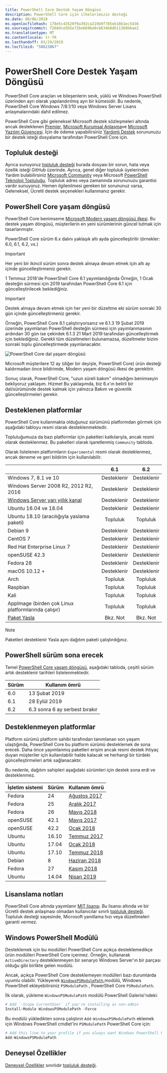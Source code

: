 ```yaml
---
title: PowerShell Core Destek Yaşam Döngüsü
description: PowerShell Core için ilkelerimizin desteği
ms.date: 08/06/2018
ms.openlocfilehash: 178e5c43520f9a392ca219b9f785eb18b1ec5436
ms.sourcegitcommit: f268dce5b5e72be669be0c6634b8db11369bbae2
ms.translationtype: MT
ms.contentlocale: tr-TR
ms.lasthandoff: 03/29/2019
ms.locfileid: "58623867"
---
```

# <a name="powershell-core-support-lifecycle"></a>PowerShell Core Destek Yaşam Döngüsü

PowerShell Core araçları ve bileşenlerin sevk, yüklü ve Windows PowerShell üzerinden ayrı olarak yapılandırılmış ayrı bir kümesidir.
Bu nedenle, PowerShell Core Windows 7/8.1/10 veya Windows Server Lisans anlaşmalarındaki dahil edilmez.

PowerShell Core gibi geleneksel Microsoft destek sözleşmeleri altında ancak desteklenen [Premier][], [Microsoft Kurumsal Anlaşma][enterprise-agreement]ve [Microsoft Yazılım Güvencesi][assurance].
İçin de ödeme yapabilirsiniz [Yardımlı Destek][] sorununuzu bir destek isteği dosyalama tarafından PowerShell Core için.

## <a name="community-support"></a>Topluluk desteği

Ayrıca sunuyoruz [topluluk desteği][] burada dosyası bir sorun, hata veya özellik isteği GitHub üzerinde.
Ayrıca, genel diğer topluluk üyelerinden Yardım bulabilirsiniz [Microsoft Community][] veya Microsoft [PowerShell Teknoloji Topluluğu][].
Topluluk adres veya zamanında sorununuzu garantisi vardır sunuyoruz.
Hemen ilgilenilmesi gereken bir sorununuz varsa, Geleneksel, Ücretli destek seçenekleri kullanmanız gerekir.

## <a name="lifecycle-of-powershell-core"></a>PowerShell Core yaşam döngüsü

PowerShell Core benimseme [Microsoft Modern yaşam döngüsü ilkesi][modern].
Bu destek yaşam döngüsü, müşterilerin en yeni sürümlerinin güncel tutmak için tasarlanmıştır.

PowerShell Core sürüm 6.x dalını yaklaşık altı ayda güncelleştirilir (örnekler: 6.0, 6.1, 6.2, vs.)

> [!IMPORTANT]
> Her yeni bir ikincil sürüm sonra destek almaya devam etmek için altı ay içinde güncelleştirmeniz gerekir.

1 Temmuz 2018'de PowerShell Core 6.1 yayımlandığında Örneğin, 1 Ocak desteğin sürmesi için 2019 tarafından PowerShell Core 6.1 için güncelleştirilecek beklediğiniz.

> [!IMPORTANT]
> Destek almaya devam etmek için her yeni bir düzeltme eki sürüm sonraki 30 gün içinde güncelleştirmeniz gerekir.

Örneğin, PowerShell Core 6.1 çalıştırıyorsanız ve 6.1.3 19 Şubat 2019 üzerinde yayımlanan PowerShell desteğin sürmesi için yayımlanmasının ardından 30 gün ise çekirdek 6.1.3 21 Mart 2019 tarafından güncelleştirmek için beklediğiniz.
Gerekli tüm düzeltmeleri bulunamazsa, düzeltmeler bizim sonraki toplu güncelleştirmede yayınlanacaktır.

![PowerShell Core dal yaşam döngüsü][lifecycle-chart]

Microsoft müşterilere 12 ay (diğer bir deyişle, PowerShell Core) ürün desteği kaldırmadan önce bildirimde, Modern yaşam döngüsü ilkesi de gerektirir.

Sonuç olarak, PowerShell Core, "uzun süreli bakım" olmadığını benimseyin bekliyoruz yaklaşım.
Hizmet Bu yaklaşımda, biz 6.x'ın belirli bir dal/sürümünde destek kalmak için yalnızca Bakım ve güvenlik güncelleştirmeleri gerekir.

## <a name="supported-platforms"></a>Desteklenen platformlar

PowerShell Core kullanmakta olduğunuz sürümünü platformdan görmek için aşağıdaki tabloyu resmi olarak desteklenmektedir.

Topluluğumuza da bazı platformlar için paketleri katkılarıyla, ancak resmi olarak desteklenmez.
Bu paketleri olarak işaretlenmiş `Community` tabloda.

Olarak listelenen platformların `Experimental` resmi olarak desteklenmez, ancak deneme ve geri bildirim için kullanılabilir.

|                                                   | 6.1         | 6.2         |
|---------------------------------------------------|:-----------:|:-----------:|
| Windows 7, 8.1 ve 10                            | Desteklenir   | Desteklenir   |
| Windows Server 2008 R2, 2012 R2, 2016             | Desteklenir   | Desteklenir   |
| [Windows Server yarı yıllık kanal][semi-annual] | Desteklenir   | Desteklenir   |
| Ubuntu 16.04 ve 18.04                            | Desteklenir   | Desteklenir   |
| Ubuntu 18.10 (aracılığıyla yaslama paketi)                   | Topluluk   | Topluluk   |
| Debian 9                                          | Desteklenir   | Desteklenir   |
| CentOS 7                                          | Desteklenir   | Desteklenir   |
| Red Hat Enterprise Linux 7                        | Desteklenir   | Desteklenir   |
| openSUSE 42.3                                     | Desteklenir   | Desteklenir   |
| Fedora 28                                         | Desteklenir   | Desteklenir   |
| macOS 10.12 +                                      | Desteklenir   | Desteklenir   |
| Arch                                              | Topluluk   | Topluluk   |
| Raspbian                                          | Topluluk   | Topluluk   |
| Kali                                              | Topluluk   | Topluluk   |
| AppImage (birden çok Linux platformlarında çalışır)     | Topluluk   | Topluluk   |
| [Paket Yasla](https://snapcraft.io/powershell)   | Bkz. Not    | Bkz. Not    |

> [!NOTE]
> Paketleri desteklenir Yasla aynı dağıtım paketi çalıştırdığınız.

## <a name="powershell-release-end-of-life"></a>PowerShell sürüm sona erecek

Temel [PowerShell Core yaşam döngüsü](#lifecycle-of-powershell-core), aşağıdaki tabloda, çeşitli sürüm artık desteklenir tarihleri listelenmektedir.

| Sürüm | Kullanım ömrü                   |
|---------|-------------------------------|
| 6.0     | 13 Şubat 2019             |
| 6.1     | 28 Eylül 2019            |
| 6.2     | 6.3 sonra 6 ay serbest bırakır   |

## <a name="platforms-which-are-out-of-support"></a>Desteklenmeyen platformlar

Platform sürümü platform sahibi tarafından tanımlanan son yaşam ulaştığında, PowerShell Core bu platform sürümü desteklemek de sona erecek.
Daha önce yayımlanmış paketleri erişim ancak resmi destek ihtiyaç duyan müşteriler için kullanılabilir halde kalacak ve herhangi bir türdeki güncelleştirmeleri artık sağlanacaktır.

Bu nedenle, dağıtım sahipleri aşağıdaki sürümleri için destek sona erdi ve desteklenmez.

| İşletim sistemi       | Sürüm | Kullanım ömrü                                                                                 |
|----------|---------|---------------------------------------------------------------------------------------------|
| Fedora   | 24      | [Ağustos 2017](https://fedoramagazine.org/fedora-24-eol/)                                    |
| Fedora   | 25      | [Aralık 2017](https://fedoramagazine.org/fedora-25-end-life/)                             |
| Fedora   | 26      | [Mayıs 2018](https://fedoramagazine.org/fedora-26-end-life/)                                  |
| openSUSE | 42.1    | [Mayıs 2017](https://lists.opensuse.org/opensuse-security-announce/2017-05/msg00053.html)     |
| openSUSE | 42.2    | [Ocak 2018](https://lists.opensuse.org/opensuse-security-announce/2017-11/msg00066.html) |
| Ubuntu   | 16.10   | [Temmuz 2017](https://lists.ubuntu.com/archives/ubuntu-announce/2017-July/000223.html)        |
| Ubuntu   | 17.04   | [Ocak 2018](https://lists.ubuntu.com/archives/ubuntu-announce/2018-January.txt)          |
| Ubuntu   | 17.10   | [Temmuz 2018](https://lists.ubuntu.com/archives/ubuntu-announce/2018-July/000232.html)        |
| Debian   | 8       | [Haziran 2018](https://lists.debian.org/debian-security-announce/2018/msg00132.html)           |
| Fedora   | 27      | [Kasım 2018](https://fedoramagazine.org/fedora-27-end-of-life/)                          |
| Ubuntu   | 14.04   | [Nisan 2019](https://wiki.ubuntu.com/Releases)                                              |

## <a name="notes-on-licensing"></a>Lisanslama notları

PowerShell Core altında yayımlanır [MIT lisansı][].
Bu lisansı altında ve bir Ücretli destek anlaşması olmadan kullanıcılar sınırlı [topluluk desteği][].
Topluluk desteği sayesinde, Microsoft yanıtlama hızı veya düzeltmeleri garanti vermez.

## <a name="windows-powershell-module"></a>Windows PowerShell Modülü

Desteklemek için bu modülleri PowerShell Core açıkça desteklemedikçe ürün modülleri PowerShell Core içermez.
Örneğin, kullanarak `ActiveDirectory` desteklenmeyen bir senaryo Windows Server'ın bir parçası olduğu gibi birlikte gelen modülü.

Ancak, açıkça PowerShell Core desteklemeyen modülleri bazı durumlarda uyumlu olabilir.
Yükleyerek [ `WindowsPSModulePath` ][] modülü, Windows PowerShell ekleyebilirsiniz `PSModulePath` , PowerShell Core `PSModulePath`.

İlk olarak, yükleme `WindowsPSModulePath` modülü PowerShell Galerisi'ndeki:

```powershell
# Add `-Scope CurrentUser` if you're installing as non-admin
Install-Module WindowsPSModulePath -Force
```

Bu modülü yükledikten sonra çalıştırın `Add-WindowsPSModulePath` eklemek için Windows PowerShell cmdlet'ini `PSModulePath` PowerShell Core için:

```powershell
# Add this line to your profile if you always want Windows PowerShell PSModulePath
Add-WindowsPSModulePath
```

## <a name="experimental-features"></a>Deneysel Özellikler

[Deneysel Özellikler][] sınırlıdır [topluluk desteği](#community-support).

[Premier]: https://www.microsoft.com/en-us/microsoftservices/support.aspx
[enterprise-agreement]: https://www.microsoft.com/en-us/licensing/licensing-programs/enterprise.aspx
[assurance]: https://www.microsoft.com/en-us/licensing/licensing-programs/software-assurance-default.aspx
[Topluluk desteği]: https://github.com/powershell/powershell/issues
[Microsoft Community]: https://answers.microsoft.com/
[PowerShell Teknoloji Topluluğu]: https://techcommunity.microsoft.com/t5/PowerShell/ct-p/WindowsPowerShell
[Yardımlı Destek]: https://support.microsoft.com/assistedsupportproducts
[modern]: https://support.microsoft.com/help/30881/modern-lifecycle-policy
[lifecycle-chart]: ./images/modern-lifecycle.png
[semi-annual]: https://docs.microsoft.com/windows-server/get-started/semi-annual-channel-overview
[MIT lisansı]: https://github.com/PowerShell/PowerShell/blob/master/LICENSE.txt
[`WindowsPSModulePath`]: https://www.powershellgallery.com/packages/WindowsPSModulePath/
[Deneysel Özellikler]: /powershell/module/microsoft.powershell.core/about/about_powershell_config?view=powershell-6#experimentalfeatures
